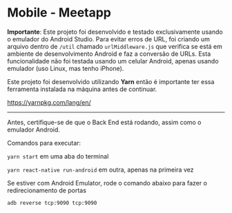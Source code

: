 # Mobile - Meetapp

**Importante**: Este projeto foi desenvolvido e testado exclusivamente usando o emulador do Android Studio. Para evitar erros de URL, foi criando um arquivo dentro de `/util` chamado `urlMiddleware.js` que verifica se está em ambiente de desenvolvimento Android e faz a conversão de URLs. Esta funcionalidade não foi testada usando um celular Android, apenas usando emulador (uso Linux, mas tenho iPhone).

Este projeto foi desenvolvido utilizando **Yarn** então é importante ter essa ferramenta instalada na máquina antes de continuar.

https://yarnpkg.com/lang/en/

---

Antes, certifique-se de que o Back End está rodando, assim como o emulador Android.

Comandos para executar:

`yarn start` em uma aba do terminal

`yarn react-native run-android` em outra, apenas na primeira vez

Se estiver com Android Emulator, rode o comando abaixo para fazer o redirecionamento de portas

`adb reverse tcp:9090 tcp:9090`
